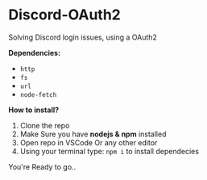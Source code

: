 # Discord-OAuth2
Solving Discord login issues, using a OAuth2

**Dependencies:**
- `http`
- `fs`
- `url`
- `node-fetch`

**How to install?**
1. Clone the repo
2. Make Sure you have **nodejs & npm** installed
3. Open repo in VSCode Or any other editor
4. Using your terminal type: `npm i` to install dependecies

You're Ready to go..
